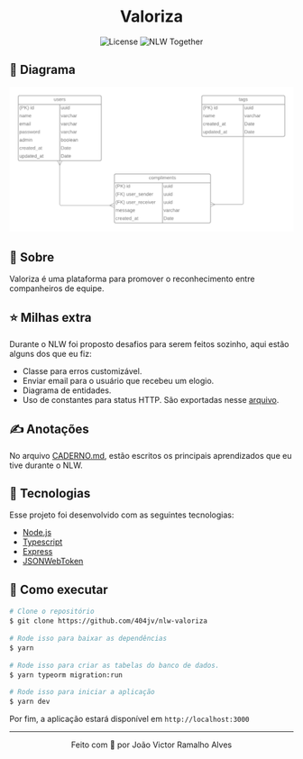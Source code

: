 <h1 align="center">Valoriza</h1>

<p align="center">
  <img alt="License" src="https://img.shields.io/static/v1?label=license&message=MIT&color=8257E5&labelColor=000000">

  <img src="https://img.shields.io/static/v1?label=NLW&message=Together&color=8257E5&labelColor=000000" alt="NLW Together" />
</p>

## 🔶 Diagrama

<img 
  src="./public/Diagrama.png"
  alt="diagrama"
/>

## 📃 Sobre
Valoriza é uma plataforma para promover o reconhecimento entre companheiros de equipe.

## ⭐ Milhas extra
Durante o NLW foi proposto desafios para serem feitos sozinho, aqui estão alguns dos que eu fiz:

- Classe para erros customizável.
- Enviar email para o usuário que recebeu um elogio.
- Diagrama de entidades.
- Uso de constantes para status HTTP. São exportadas nesse [arquivo](./src/helpers/httpHelpers.ts).

## ✍ Anotações
No arquivo [CADERNO.md](CADERNO.md), estão escritos os principais aprendizados que eu tive durante o NLW.

## 🔧 Tecnologias
Esse projeto foi desenvolvido com as seguintes tecnologias:

- [Node.js](https://nodejs.org/en/)
- [Typescript](https://www.typescriptlang.org/)
- [Express](https://expressjs.com/pt-br/)
- [JSONWebToken](https://github.com/auth0/node-jsonwebtoken#readme)

## 🚀 Como executar

```bash
# Clone o repositório
$ git clone https://github.com/404jv/nlw-valoriza
```

```bash
# Rode isso para baixar as dependências
$ yarn
```

```bash
# Rode isso para criar as tabelas do banco de dados.
$ yarn typeorm migration:run
```

```bash
# Rode isso para iniciar a aplicação
$ yarn dev
```

Por fim, a aplicação estará disponível em `http://localhost:3000`

---
<p align="center">
Feito com 💚 por João Victor Ramalho Alves
</p>